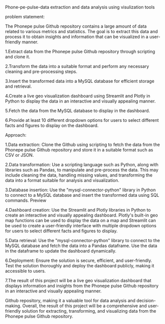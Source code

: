 Phone-pe-pulse-data extraction and data analysis using visulization tools

problem statement:

The Phonepe pulse Github repository contains a large amount of data related to various metrics and statistics. The goal is to extract this data and process it to obtain insights and information that can be visualized in a user-friendly manner.

1.Extract data from the Phonepe pulse Github repository through scripting and clone it.

2.Transform the data into a suitable format and perform any necessary cleaning and pre-processing steps.

3.Insert the transformed data into a MySQL database for efficient storage and retrieval.

4.Create a live geo visualization dashboard using Streamlit and Plotly in Python to display the data in an interactive and visually appealing manner.

5.Fetch the data from the MySQL database to display in the dashboard.

6.Provide at least 10 different dropdown options for users to select different facts and figures to display on the dashboard.

Approach:

1.Data extraction: Clone the Github using scripting to fetch the data from the Phonepe pulse Github repository and store it in a suitable format such as CSV or JSON.

2.Data transformation: Use a scripting language such as Python, along with libraries such as Pandas, to manipulate and pre-process the data. This may include cleaning the data, handling missing values, and transforming the data into a format suitable for analysis and visualization.

3.Database insertion: Use the "mysql-connector-python" library in Python to connect to a MySQL database and insert the transformed data using SQL commands.
Preview

4.Dashboard creation: Use the Streamlit and Plotly libraries in Python to create an interactive and visually appealing dashboard. Plotly's built-in geo map functions can be used to display the data on a map and Streamlit can be used to create a user-friendly interface with multiple dropdown options for users to select different facts and figures to display.

5.Data retrieval: Use the "mysql-connector-python" library to connect to the MySQL database and fetch the data into a Pandas dataframe. Use the data in the dataframe to update the dashboard dynamically.

6.Deployment: Ensure the solution is secure, efficient, and user-friendly. Test the solution thoroughly and deploy the dashboard publicly, making it accessible to users.

7.The result of this project will be a live geo visualization dashboard that displays information and insights from the Phonepe pulse Github repository in an interactive and visually appealing manner.

Github repository, making it a valuable tool for data analysis and decision-making. Overall, the result of this project will be a comprehensive and user-friendly solution for extracting, transforming, and visualizing data from the Phonepe pulse Github repository.
